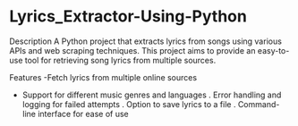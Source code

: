 # Lyrics_Extractor-Using-Python

Description
A Python project that extracts lyrics from songs using various APIs and web scraping techniques. 
This project aims to provide an easy-to-use tool for retrieving song lyrics from multiple sources.

Features
 -Fetch lyrics from multiple online sources
 
 - Support for different music genres and languages
 . Error handling and logging for failed attempts
 . Option to save lyrics to a file
 . Command-line interface for ease of use
